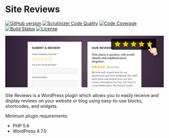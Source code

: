 # Site Reviews

[![GitHub version](https://img.shields.io/github/tag/geminilabs/site-reviews.svg)](https://github.com/geminilabs/site-reviews/releases) [![Scrutinizer Code Quality](https://scrutinizer-ci.com/g/geminilabs/site-reviews/badges/quality-score.png?b=master)](https://scrutinizer-ci.com/g/geminilabs/site-reviews/?branch=master) [![Code Coverage](https://scrutinizer-ci.com/g/geminilabs/site-reviews/badges/coverage.png?b=master)](https://scrutinizer-ci.com/g/geminilabs/site-reviews/?branch=master) [![Build Status](https://scrutinizer-ci.com/g/geminilabs/site-reviews/badges/build.png?b=master)](https://scrutinizer-ci.com/g/geminilabs/site-reviews/build-status/master) [![License](https://img.shields.io/badge/license-GPLv3-brightgreen.svg)](https://github.com/geminilabs/site-reviews/blob/master/LICENSE)

![Site Reviews banner](+/screenshots/banner-1544x500.png)

Site Reviews is a WordPress plugin which allows you to easily receive and display reviews on your website or blog using easy-to-use blocks, shortcodes, and widgets.

Minimum plugin requirements:

* PHP 5.6
* WordPress 4.7.0
